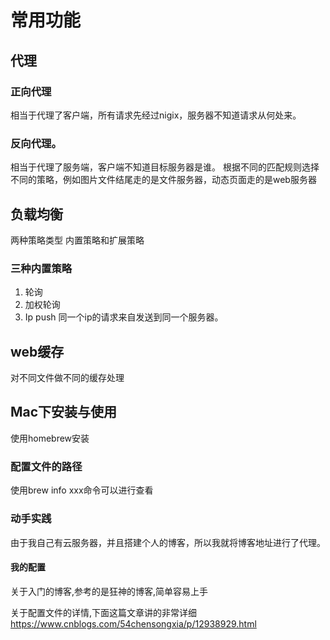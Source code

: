 # 常用功能
## 代理
### 正向代理
相当于代理了客户端，所有请求先经过nigix，服务器不知道请求从何处来。
### 反向代理。
相当于代理了服务端，客户端不知道目标服务器是谁。
根据不同的匹配规则选择不同的策略，例如图片文件结尾走的是文件服务器，动态页面走的是web服务器
## 负载均衡
两种策略类型 内置策略和扩展策略
### 三种内置策略
1. 轮询
2. 加权轮询
3. Ip push 同一个ip的请求来自发送到同一个服务器。
## web缓存
对不同文件做不同的缓存处理
## Mac下安装与使用
使用homebrew安装
### 配置文件的路径
使用brew info xxx命令可以进行查看
### 动手实践
由于我自己有云服务器，并且搭建个人的博客，所以我就将博客地址进行了代理。
#### 我的配置
关于入门的博客,参考的是狂神的博客,简单容易上手

关于配置文件的详情,下面这篇文章讲的非常详细
https://www.cnblogs.com/54chensongxia/p/12938929.html
